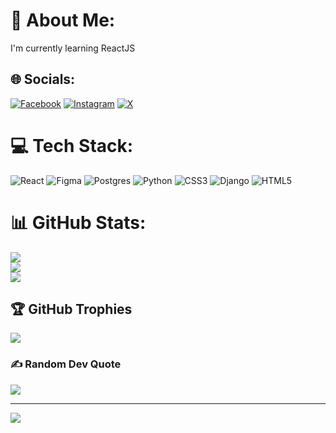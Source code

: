 # 💫 About Me:
I'm currently learning ReactJS


## 🌐 Socials:
[![Facebook](https://img.shields.io/badge/Facebook-%231877F2.svg?logo=Facebook&logoColor=white)](https://facebook.com/raedus.lafivad) [![Instagram](https://img.shields.io/badge/Instagram-%23E4405F.svg?logo=Instagram&logoColor=white)](https://instagram.com/@barrydam_) [![X](https://img.shields.io/badge/X-black.svg?logo=X&logoColor=white)](https://x.com/shadowbarr) 

# 💻 Tech Stack:
![React](https://img.shields.io/badge/react-%2320232a.svg?style=for-the-badge&logo=react&logoColor=%2361DAFB) ![Figma](https://img.shields.io/badge/figma-%23F24E1E.svg?style=for-the-badge&logo=figma&logoColor=white) ![Postgres](https://img.shields.io/badge/postgres-%23316192.svg?style=for-the-badge&logo=postgresql&logoColor=white) ![Python](https://img.shields.io/badge/python-3670A0?style=for-the-badge&logo=python&logoColor=ffdd54) ![CSS3](https://img.shields.io/badge/css3-%231572B6.svg?style=for-the-badge&logo=css3&logoColor=white) ![Django](https://img.shields.io/badge/django-%23092E20.svg?style=for-the-badge&logo=django&logoColor=white) ![HTML5](https://img.shields.io/badge/html5-%23E34F26.svg?style=for-the-badge&logo=html5&logoColor=white)
# 📊 GitHub Stats:
![](https://github-readme-stats.vercel.app/api?username=WareBar&theme=radical&hide_border=false&include_all_commits=true&count_private=true)<br/>
![](https://github-readme-streak-stats.herokuapp.com/?user=WareBar&theme=radical&hide_border=false)<br/>
![](https://github-readme-stats.vercel.app/api/top-langs/?username=WareBar&theme=radical&hide_border=false&include_all_commits=true&count_private=true&layout=compact)

## 🏆 GitHub Trophies
![](https://github-profile-trophy.vercel.app/?username=WareBar&theme=radical&no-frame=true&no-bg=false&margin-w=4)

### ✍️ Random Dev Quote
![](https://quotes-github-readme.vercel.app/api?type=horizontal&theme=radical)

---
[![](https://visitcount.itsvg.in/api?id=WareBar&icon=2&color=0)](https://visitcount.itsvg.in)

<!-- Proudly created with GPRM ( https://gprm.itsvg.in ) -->
